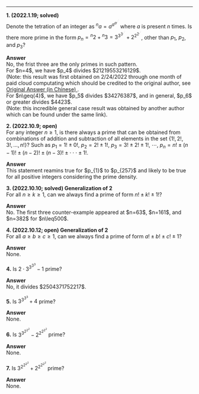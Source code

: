 ***
**1. (2022.1.19; solved)**
<br/>
Denote the tetration of an integer as ${^{n}a}=a^{a^{a^{.^{.^{.}}}}}$ where $a$ is present $n$ times. Is there more prime in the form $p_n={^{n}2}+{^{n}3}=3^{3^{3^{.^{.^{.}}}}}+2^{2^{2^{.^{.^{.}}}}}$, other than $p_1$, $p_2$, and $p_3$?
<p/>
<strong> Answer </strong>
<br/>
No, the frist three are the only primes in such pattern.
<br/>
For $n=4$, we have $p_4$ divides $21219553216129$. 
<br/>
(Note: this result was first obtained on 2/24/2022 through one month of paid cloud computating which should be credited to the original author, see 
<a href="https://www.zhihu.com/question/512482114/answer/2319816820?utm_id=0"> Original Answer (in Chinese) </a>.
<br/>
For $n\geq{4}$, we have $p_5$ divides $34276387$, and in general, $p_6$ or greater divides $4423$.
<br/>
(Note: this incredible general case result was obtained by another author which can be found under the same link).

**2. (2022.10.9; open)** 
<br/>
For any integer $n\geq{1}$, is there always a prime that can be obtained from combinations of addition and subtraction of all elements in the set $\lbrace{1!, 2!, 3!, …, n!}\rbrace$? 
Such as
$p_1={1!}\pm{0!},$
$p_2={2!}\pm{1!},$
$p_3={3!}\pm{2!}\pm{1!},$
$\cdots,$
$p_n=n!\pm(n-1)!\pm(n-2)!\pm(n-3)!\pm\cdot\cdot\cdot\pm{1!}.$
<p/>
<strong> Answer </strong>
<br/>
This statement reamins true for $p_{1}$ to $p_{257}$ and likely to be true for all positive integers considering the prime density.


**3. (2022.10.10; solved) Generalization of 2**
<br/>
For all ${n}\geq{k}\geq{1}$, can we always find a prime of form ${n!}\pm{k!}\pm{1!}$?
<p/>
<strong> Answer </strong>
<br/>
No. The first three counter-example appeared at $n=63$, $n=161$, and $n=382$ for $n\leq500$.

**4. (2022.10.12; open) Generalization of 2**
<br/>
For all ${a}\geq{b}\geq{c}\geq{1}$, can we always find a prime of form ${a!}\pm{b!}\pm{c!}\pm{1}$?
<p/>
<strong> Answer </strong>
<br/>
None.


**4.**
Is $2\cdot3^{3^{3^{3}}}-1$ prime?
<p/>
<strong> Answer </strong>
<br/>
No, it divides $2504371752217$.

**5.**
Is $3^{3^{3^{3}}}+4$ prime?
<p/>
<strong> Answer </strong>
<br/>
None.

**6.** 
Is $3^{3^{2^{2^{2}}}}-2^{2^{2^{2^{2}}}}$ prime?
<p/>
<strong> Answer </strong>
<br/>
None.

**7.** 
Is $3^{2^{2^{2^{2}}}}+2^{2^{2^{2^{2}}}}$ prime?
<p/>
<strong> Answer </strong>
<br/>
None.



<p/>
<html lang="en">
<head>
<meta http-equiv="content-type" content="text/html; charset=utf-8">
<script type="text/javascript" charset="utf-8" src="
https://cdn.mathjax.org/mathjax/latest/MathJax.js?config=TeX-AMS-MML_HTMLorMML,
https://vincenttam.github.io/javascripts/MathJaxLocal.js"></script>
</head>
